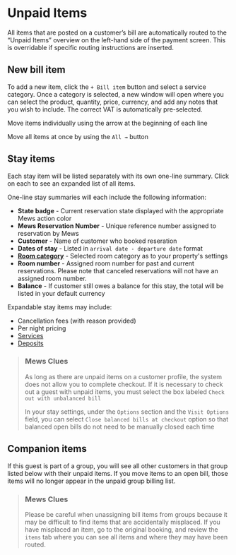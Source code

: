 # Unpaid Items

All items that are posted on a customer’s bill are automatically routed to the “Unpaid Items” overview on the left-hand side of the payment screen. This is overridable if specific routing instructions are inserted.

## New bill item

To add a new item, click the `+ Bill item` button and select a service category. Once a category is selected, a new window will open where you can select the product, quantity, price, currency, and add any notes that you wish to include. The correct VAT is automatically pre-selected.

Move items individually using the arrow at the beginning of each line

Move all items at once by using the `All →` button

## Stay items

Each stay item will be listed separately with its own one-line summary. Click on each to see an expanded list of all items.

One-line stay summaries will each include the following information:

* **State badge** - Current reservation state displayed with the appropriate Mews action color
* **Mews Reservation Number** - Unique reference number assigned to reservation by Mews
* **Customer** - Name of customer who booked reseration
* **Dates of stay** - Listed in `arrival date - departure date` format
* [**Room category**](https://github.com/MewsSystems/gitbook-guide/tree/a96c1ba7e7198d3970e84666b9f12ed3ff2960c6/settings/space-configuration-settings/room-categories.md) - Selected room category as to your property's settings
* **Room number** - Assigned room number for past and current reservations. Please note that canceled reservations will not have an assigned room number. 
* **Balance** - If customer still owes a balance for this stay, the total will be listed in your default currency

Expandable stay items may include:

* Cancellation fees \(with reason provided\)
* Per night pricing
* [Services](https://github.com/MewsSystems/gitbook-guide/tree/a96c1ba7e7198d3970e84666b9f12ed3ff2960c6/settings/sales-settings/services/README.md)
* [Deposits](https://github.com/mews-systems/commander-guide/tree/aba4aad5c9d2bc8ec74b2a6c202f25d981c8b45b/profiles/customer-profile/customer-profile-sections/billing/deposits.md)

> ### Mews Clues
>
> As long as there are unpaid items on a customer profile, the system does not allow you to complete checkout. If it is necessary to check out a guest with unpaid items, you must select the box labeled `Check out with unbalanced bill`
>
> In your stay settings, under the `Options` section and the `Visit Options` field, you can select `Close balanced bills at checkout` option so that balanced open bills do not need to be manually closed each time

## Companion items

If this guest is part of a group, you will see all other customers in that group listed below with their unpaid items. If you move items to an open bill, those items will no longer appear in the unpaid group billing list.

> ### Mews Clues
>
> Please be careful when unassigning bill items from groups because it may be difficult to find items that are accidentally misplaced. If you have misplaced an item, go to the original booking, and review the `items` tab where you can see all items and where they may have been routed.

